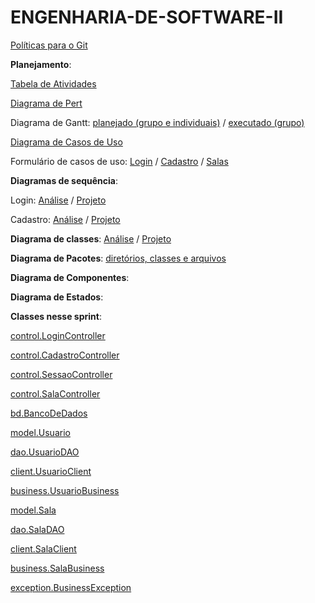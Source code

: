 # ENGENHARIA-DE-SOFTWARE-II

[Políticas para o Git](https://github.com/TatianeSoares/ENGENHARIA-DE-SOFTWARE-II/blob/main/politicas.md)

**Planejamento**:

[Tabela de Atividades](https://docs.google.com/document/d/1z0OeIDwlxqoX4zf2Jwyj1iGy8Ub90GVQO3glhwlxpM0/view)

[Diagrama de Pert](https://drive.google.com/file/d/1tL5iasZZniSbFsdTd-D42AFhfs10e2Is/view)

Diagrama de Gantt: 
[planejado (grupo e individuais)](https://docs.google.com/spreadsheets/d/16IzrKhrFUCbZnmOaFhmqdxLQ_yv71AobldTCAgBvyhA/view) 
/
[executado (grupo)](https://drive.google.com/file/d/1HA3wqpRMaLsA_xuLfKpJIL_gKxumbg2k/view?usp=share_link)


[Diagrama de Casos de Uso](https://drive.google.com/file/d/1PYTWBjtAFhAy_lQxkkvQPT9Yw4aBu1nH/view?usp=sharing)

Formulário de casos de uso: 
[Login](https://docs.google.com/document/d/1h7wyIjS5DWHxSbuEOe4bfukOAXA90Ay1LLxJ19Ayu1w/view)
/
[Cadastro](https://docs.google.com/document/d/1mBs8yPhJrv-ykz_b8u7zEdEyIW4bcTYAKxz_PISwP4s/view)
/
[Salas](https://docs.google.com/document/d/1-EcnLhB4BwKw6o1SMjTQHUJvKwnuZpcLtPbMyXZ19x8/view)

**Diagramas de sequência**:

Login: 
[Análise](https://drive.google.com/file/d/1MYNs8bMBqDP2eGwERZNmo5jqpZWEY7R9/view) 
/ 
[Projeto](https://drive.google.com/file/d/18SlazIYILqt8O9VopgxroSl_ftxW2d32/view)

Cadastro: 
[Análise](https://drive.google.com/file/d/1-pEh9FJqthWnS19bsDej9_6GBTZa3TMr/view) 
/ 
[Projeto](https://drive.google.com/file/d/1XVyCBCISTKLdgbfKZpEUVEU_0O2YDseP/view)

**Diagrama de classes**: 
[Análise](https://drive.google.com/file/d/18azz2Njpg9G-zhHC3J3Dg-TaouFKZryk/view) 
/
[Projeto](https://drive.google.com/file/d/1di_OPVEK7pTo_1fBAE7UKUQhHir9YJc4/view)

**Diagrama de Pacotes**:
[diretórios, classes e arquivos](https://drive.google.com/file/d/1tHK0hTjKaDPouIWTJfiv9SD37XAC5CW4/view?usp=share_link)

**Diagrama de Componentes**:

**Diagrama de Estados**:

**Classes nesse sprint**:

[control.LoginController](https://github.com/TatianeSoares/ENGENHARIA-DE-SOFTWARE-II/blob/main/src/main/java/com/control/LoginController.java)

[control.CadastroController](https://github.com/TatianeSoares/ENGENHARIA-DE-SOFTWARE-II/blob/main/src/main/java/com/control/CadastroController.java)

[control.SessaoController](https://github.com/TatianeSoares/ENGENHARIA-DE-SOFTWARE-II/blob/main/src/main/java/com/control/SessaoController.java)

[control.SalaController](https://github.com/TatianeSoares/ENGENHARIA-DE-SOFTWARE-II/blob/main/src/main/java/com/control/SalaController.java)

[bd.BancoDeDados](https://github.com/TatianeSoares/ENGENHARIA-DE-SOFTWARE-II/blob/main/src/main/java/com/bd/BancoDeDados.java)

[model.Usuario](https://github.com/TatianeSoares/ENGENHARIA-DE-SOFTWARE-II/blob/main/src/main/java/com/model/Usuario.java)

[dao.UsuarioDAO](https://github.com/TatianeSoares/ENGENHARIA-DE-SOFTWARE-II/blob/main/src/main/java/com/dao/UsuarioDAO.java)

[client.UsuarioClient](https://github.com/TatianeSoares/ENGENHARIA-DE-SOFTWARE-II/blob/main/src/main/java/com/client/UsuarioClient.java)

[business.UsuarioBusiness](https://github.com/TatianeSoares/ENGENHARIA-DE-SOFTWARE-II/blob/main/src/main/java/com/business/UsuarioBusiness.java)


[model.Sala](https://github.com/TatianeSoares/ENGENHARIA-DE-SOFTWARE-II/blob/main/src/main/java/com/model/Sala.java)

[dao.SalaDAO](https://github.com/TatianeSoares/ENGENHARIA-DE-SOFTWARE-II/blob/main/src/main/java/com/dao/SalaDAO.java)

[client.SalaClient](https://github.com/TatianeSoares/ENGENHARIA-DE-SOFTWARE-II/blob/main/src/main/java/com/client/SalaClient.java)

[business.SalaBusiness](https://github.com/TatianeSoares/ENGENHARIA-DE-SOFTWARE-II/blob/main/src/main/java/com/business/SalaBusiness.java)

[exception.BusinessException](https://github.com/TatianeSoares/ENGENHARIA-DE-SOFTWARE-II/blob/main/src/main/java/com/exception/BusinessException.java)
